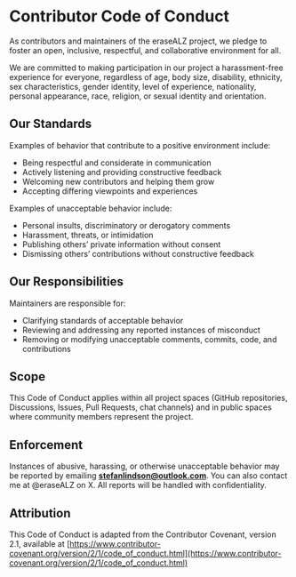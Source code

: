 # Contributor Code of Conduct

As contributors and maintainers of the eraseALZ project, we pledge to foster an open, inclusive, respectful, and collaborative environment for all.

We are committed to making participation in our project a harassment-free experience for everyone, regardless of age, body size, disability, ethnicity, sex characteristics, gender identity, level of experience, nationality, personal appearance, race, religion, or sexual identity and orientation.

## Our Standards

Examples of behavior that contribute to a positive environment include:
- Being respectful and considerate in communication
- Actively listening and providing constructive feedback
- Welcoming new contributors and helping them grow
- Accepting differing viewpoints and experiences

Examples of unacceptable behavior include:
- Personal insults, discriminatory or derogatory comments
- Harassment, threats, or intimidation
- Publishing others’ private information without consent
- Dismissing others’ contributions without constructive feedback

## Our Responsibilities

Maintainers are responsible for:
- Clarifying standards of acceptable behavior
- Reviewing and addressing any reported instances of misconduct
- Removing or modifying unacceptable comments, commits, code, and contributions

## Scope

This Code of Conduct applies within all project spaces (GitHub repositories, Discussions, Issues, Pull Requests, chat channels) and in public spaces where community members represent the project.

## Enforcement

Instances of abusive, harassing, or otherwise unacceptable behavior may be reported by emailing **stefanlindson@outlook.com**. You can also contact me at @eraseALZ on X. All reports will be handled with confidentiality.

## Attribution

This Code of Conduct is adapted from the Contributor Covenant, version 2.1, available at [https://www.contributor-covenant.org/version/2/1/code_of_conduct.html](https://www.contributor-covenant.org/version/2/1/code_of_conduct.html)
